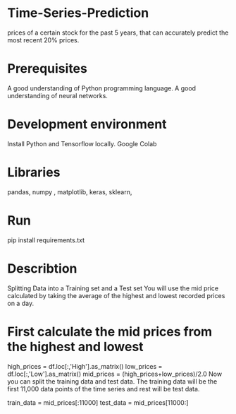 # Time-Series-Prediction
 prices of a certain stock for the past 5 years, that can accurately predict the most recent 20% prices.
# Prerequisites
A good understanding of Python programming language.
A good understanding of neural networks.
# Development environment
Install Python and Tensorflow locally.
Google Colab
# Libraries
 pandas,
 numpy ,
 matplotlib,
keras,
sklearn,
# Run
 pip install requirements.txt
# Describtion
Splitting Data into a Training set and a Test set
You will use the mid price calculated by taking the average of the highest and lowest recorded prices on a day.

# First calculate the mid prices from the highest and lowest
high_prices = df.loc[:,'High'].as_matrix()
low_prices = df.loc[:,'Low'].as_matrix()
mid_prices = (high_prices+low_prices)/2.0
Now you can split the training data and test data. The training data will be the first 11,000 data points of the time series and rest will be test data.

train_data = mid_prices[:11000]
test_data = mid_prices[11000:]
